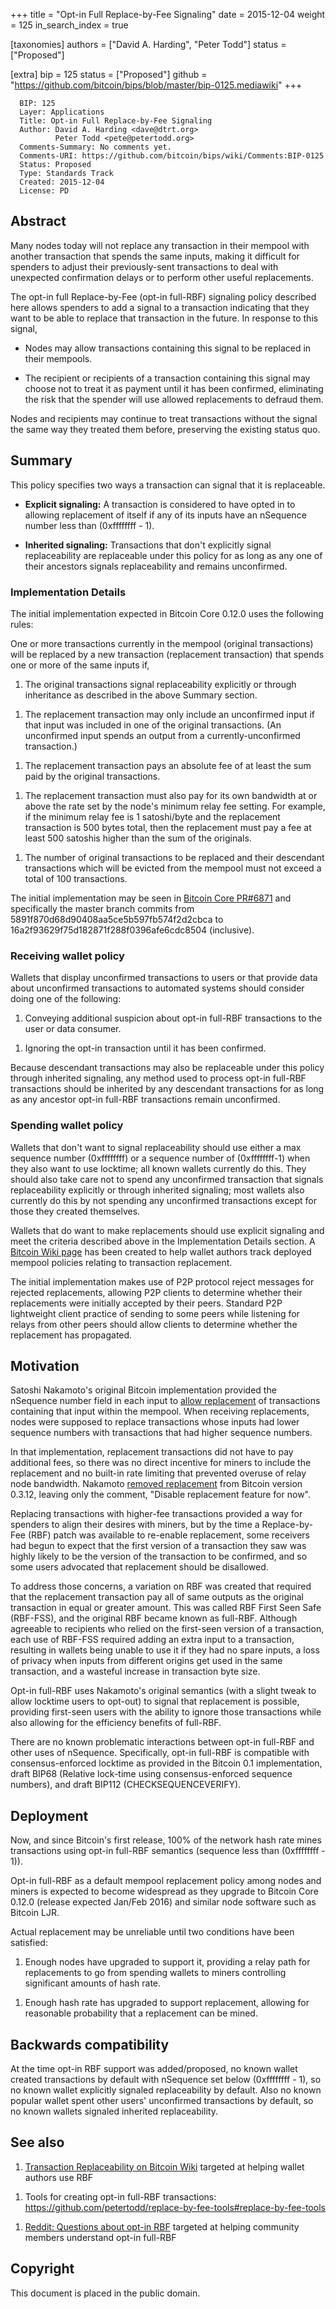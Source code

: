 +++
title = "Opt-in Full Replace-by-Fee Signaling"
date = 2015-12-04
weight = 125
in_search_index = true

[taxonomies]
authors = ["David A. Harding", "Peter Todd"]
status = ["Proposed"]

[extra]
bip = 125
status = ["Proposed"]
github = "https://github.com/bitcoin/bips/blob/master/bip-0125.mediawiki"
+++

      BIP: 125
      Layer: Applications
      Title: Opt-in Full Replace-by-Fee Signaling
      Author: David A. Harding <dave@dtrt.org>
              Peter Todd <pete@petertodd.org>
      Comments-Summary: No comments yet.
      Comments-URI: https://github.com/bitcoin/bips/wiki/Comments:BIP-0125
      Status: Proposed
      Type: Standards Track
      Created: 2015-12-04
      License: PD

## Abstract

Many nodes today will not replace any transaction in their mempool with
another transaction that spends the same inputs, making it difficult for
spenders to adjust their previously-sent transactions to deal with
unexpected confirmation delays or to perform other useful replacements.

The opt-in full Replace-by-Fee (opt-in full-RBF) signaling policy
described here allows spenders to add a signal to a transaction
indicating that they want to be able to replace that transaction in the
future. In response to this signal,

-   Nodes may allow transactions containing this signal to be replaced
    in their mempools.

<!-- -->

-   The recipient or recipients of a transaction containing this signal
    may choose not to treat it as payment until it has been confirmed,
    eliminating the risk that the spender will use allowed replacements
    to defraud them.

Nodes and recipients may continue to treat transactions without the
signal the same way they treated them before, preserving the existing
status quo.

## Summary

This policy specifies two ways a transaction can signal that it is
replaceable.

-   **Explicit signaling:** A transaction is considered to have opted in
    to allowing replacement of itself if any of its inputs have an
    nSequence number less than (0xffffffff - 1).

<!-- -->

-   **Inherited signaling:** Transactions that don't explicitly signal
    replaceability are replaceable under this policy for as long as any
    one of their ancestors signals replaceability and remains
    unconfirmed.

### Implementation Details

The initial implementation expected in Bitcoin Core 0.12.0 uses the
following rules:

One or more transactions currently in the mempool (original
transactions) will be replaced by a new transaction (replacement
transaction) that spends one or more of the same inputs if,

1.  The original transactions signal replaceability explicitly or
    through inheritance as described in the above Summary section.

<!-- -->

1.  The replacement transaction may only include an unconfirmed input if
    that input was included in one of the original transactions. (An
    unconfirmed input spends an output from a currently-unconfirmed
    transaction.)

<!-- -->

1.  The replacement transaction pays an absolute fee of at least the sum
    paid by the original transactions.

<!-- -->

1.  The replacement transaction must also pay for its own bandwidth at
    or above the rate set by the node's minimum relay fee setting. For
    example, if the minimum relay fee is 1 satoshi/byte and the
    replacement transaction is 500 bytes total, then the replacement
    must pay a fee at least 500 satoshis higher than the sum of the
    originals.

<!-- -->

1.  The number of original transactions to be replaced and their
    descendant transactions which will be evicted from the mempool must
    not exceed a total of 100 transactions.

The initial implementation may be seen in [Bitcoin Core
PR\#6871](https://github.com/bitcoin/bitcoin/pull/6871) and specifically
the master branch commits from 5891f870d68d90408aa5ce5b597fb574f2d2cbca
to 16a2f93629f75d182871f288f0396afe6cdc8504 (inclusive).

### Receiving wallet policy

Wallets that display unconfirmed transactions to users or that provide
data about unconfirmed transactions to automated systems should consider
doing one of the following:

1.  Conveying additional suspicion about opt-in full-RBF transactions to
    the user or data consumer.

<!-- -->

1.  Ignoring the opt-in transaction until it has been confirmed.

Because descendant transactions may also be replaceable under this
policy through inherited signaling, any method used to process opt-in
full-RBF transactions should be inherited by any descendant transactions
for as long as any ancestor opt-in full-RBF transactions remain
unconfirmed.

### Spending wallet policy

Wallets that don't want to signal replaceability should use either a max
sequence number (0xffffffff) or a sequence number of (0xffffffff-1) when
they also want to use locktime; all known wallets currently do this.
They should also take care not to spend any unconfirmed transaction that
signals replaceability explicitly or through inherited signaling; most
wallets also currently do this by not spending any unconfirmed
transactions except for those they created themselves.

Wallets that do want to make replacements should use explicit signaling
and meet the criteria described above in the Implementation Details
section. A [Bitcoin Wiki
page](https://en.bitcoin.it/wiki/Transaction_replacement) has been
created to help wallet authors track deployed mempool policies relating
to transaction replacement.

The initial implementation makes use of P2P protocol reject messages for
rejected replacements, allowing P2P clients to determine whether their
replacements were initially accepted by their peers. Standard P2P
lightweight client practice of sending to some peers while listening for
relays from other peers should allow clients to determine whether the
replacement has propagated.

## Motivation

Satoshi Nakamoto's original Bitcoin implementation provided the
nSequence number field in each input to [allow
replacement](https://github.com/trottier/original-bitcoin/blob/master/src/main.cpp#L434)
of transactions containing that input within the mempool. When receiving
replacements, nodes were supposed to replace transactions whose inputs
had lower sequence numbers with transactions that had higher sequence
numbers.

In that implementation, replacement transactions did not have to pay
additional fees, so there was no direct incentive for miners to include
the replacement and no built-in rate limiting that prevented overuse of
relay node bandwidth. Nakamoto [removed
replacement](https://github.com/bitcoin/bitcoin/commit/05454818dc7ed92f577a1a1ef6798049f17a52e7#diff-118fcbaaba162ba17933c7893247df3aR522)
from Bitcoin version 0.3.12, leaving only the comment, "Disable
replacement feature for now".

Replacing transactions with higher-fee transactions provided a way for
spenders to align their desires with miners, but by the time a
Replace-by-Fee (RBF) patch was available to re-enable replacement, some
receivers had begun to expect that the first version of a transaction
they saw was highly likely to be the version of the transaction to be
confirmed, and so some users advocated that replacement should be
disallowed.

To address those concerns, a variation on RBF was created that required
that the replacement transaction pay all of same outputs as the original
transaction in equal or greater amount. This was called RBF First Seen
Safe (RBF-FSS), and the original RBF became known as full-RBF. Although
agreeable to recipients who relied on the first-seen version of a
transaction, each use of RBF-FSS required adding an extra input to a
transaction, resulting in wallets being unable to use it if they had no
spare inputs, a loss of privacy when inputs from different origins get
used in the same transaction, and a wasteful increase in transaction
byte size.

Opt-in full-RBF uses Nakamoto's original semantics (with a slight tweak
to allow locktime users to opt-out) to signal that replacement is
possible, providing first-seen users with the ability to ignore those
transactions while also allowing for the efficiency benefits of
full-RBF.

There are no known problematic interactions between opt-in full-RBF and
other uses of nSequence. Specifically, opt-in full-RBF is compatible
with consensus-enforced locktime as provided in the Bitcoin 0.1
implementation, draft BIP68 (Relative lock-time using consensus-enforced
sequence numbers), and draft BIP112 (CHECKSEQUENCEVERIFY).

## Deployment

Now, and since Bitcoin's first release, 100% of the network hash rate
mines transactions using opt-in full-RBF semantics (sequence less than
(0xffffffff - 1)).

Opt-in full-RBF as a default mempool replacement policy among nodes and
miners is expected to become widespread as they upgrade to Bitcoin Core
0.12.0 (release expected Jan/Feb 2016) and similar node software such as
Bitcoin LJR.

Actual replacement may be unreliable until two conditions have been
satisfied:

1.  Enough nodes have upgraded to support it, providing a relay path for
    replacements to go from spending wallets to miners controlling
    significant amounts of hash rate.

<!-- -->

1.  Enough hash rate has upgraded to support replacement, allowing for
    reasonable probability that a replacement can be mined.

## Backwards compatibility

At the time opt-in RBF support was added/proposed, no known wallet
created transactions by default with nSequence set below (0xffffffff -
1), so no known wallet explicitly signaled replaceability by default.
Also no known popular wallet spent other users' unconfirmed transactions
by default, so no known wallets signaled inherited replaceability.

## See also

1.  [Transaction Replaceability on Bitcoin
    Wiki](https://en.bitcoin.it/wiki/Transaction_replacement) targeted
    at helping wallet authors use RBF

<!-- -->

1.  Tools for creating opt-in full-RBF transactions:
    <https://github.com/petertodd/replace-by-fee-tools#replace-by-fee-tools>

<!-- -->

1.  [Reddit: Questions about opt-in
    RBF](https://www.reddit.com/r/Bitcoin/comments/3urm8o/optin_rbf_is_misunderstood_ask_questions_about_it/)
    targeted at helping community members understand opt-in full-RBF

## Copyright

This document is placed in the public domain.
